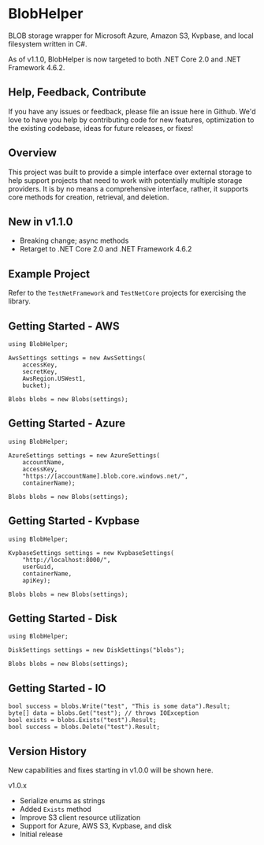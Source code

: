 # BlobHelper

BLOB storage wrapper for Microsoft Azure, Amazon S3, Kvpbase, and local filesystem written in C#.

As of v1.1.0, BlobHelper is now targeted to both .NET Core 2.0 and .NET Framework 4.6.2.

[nuget]:     https://www.nuget.org/packages/BlobHelper/
[nuget-img]: https://badge.fury.io/nu/Object.svg

## Help, Feedback, Contribute

If you have any issues or feedback, please file an issue here in Github. We'd love to have you help by contributing code for new features, optimization to the existing codebase, ideas for future releases, or fixes!

## Overview

This project was built to provide a simple interface over external storage to help support projects that need to work with potentially multiple storage providers.  It is by no means a comprehensive interface, rather, it supports core methods for creation, retrieval, and deletion.

## New in v1.1.0

- Breaking change; async methods
- Retarget to .NET Core 2.0 and .NET Framework 4.6.2

## Example Project

Refer to the ```TestNetFramework``` and ```TestNetCore``` projects for exercising the library.

## Getting Started - AWS
```
using BlobHelper;

AwsSettings settings = new AwsSettings(
	accessKey, 
	secretKey, 
	AwsRegion.USWest1,
	bucket);

Blobs blobs = new Blobs(settings); 
```

## Getting Started - Azure
```
using BlobHelper;

AzureSettings settings = new AzureSettings(
	accountName, 
	accessKey, 
	"https://[accountName].blob.core.windows.net/", 
	containerName);

Blobs blobs = new Blobs(settings); 
```

## Getting Started - Kvpbase
```
using BlobHelper;

KvpbaseSettings settings = new KvpbaseSettings(
	"http://localhost:8000/", 
	userGuid, 
	containerName, 
	apiKey);

Blobs blobs = new Blobs(settings); 
```

## Getting Started - Disk
```
using BlobHelper;

DiskSettings settings = new DiskSettings("blobs"); 

Blobs blobs = new Blobs(settings);
```

## Getting Started - IO
```
bool success = blobs.Write("test", "This is some data").Result;
byte[] data = blobs.Get("test"); // throws IOException
bool exists = blobs.Exists("test").Result;
bool success = blobs.Delete("test").Result;
```

## Version History

New capabilities and fixes starting in v1.0.0 will be shown here.

v1.0.x
- Serialize enums as strings
- Added ```Exists``` method
- Improve S3 client resource utilization
- Support for Azure, AWS S3, Kvpbase, and disk
- Initial release
